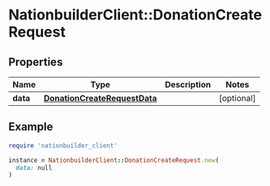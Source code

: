 # NationbuilderClient::DonationCreateRequest

## Properties

| Name | Type | Description | Notes |
| ---- | ---- | ----------- | ----- |
| **data** | [**DonationCreateRequestData**](DonationCreateRequestData.md) |  | [optional] |

## Example

```ruby
require 'nationbuilder_client'

instance = NationbuilderClient::DonationCreateRequest.new(
  data: null
)
```

